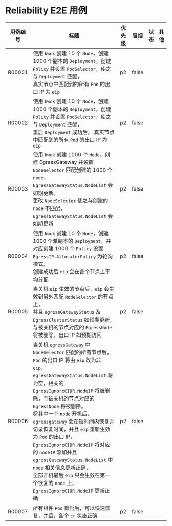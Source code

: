 <!--
# E2E Cases for Reliability

| Case ID | Title                                                                                                                                                                                                                                                                                                                                                                                                                                                                                                                                                                                                                                                                                                                                                                                             | Priority | Smoke   | Status | Other |
|---------|---------------------------------------------------------------------------------------------------------------------------------------------------------------------------------------------------------------------------------------------------------------------------------------------------------------------------------------------------------------------------------------------------------------------------------------------------------------------------------------------------------------------------------------------------------------------------------------------------------------------------------------------------------------------------------------------------------------------------------------------------------------------------------------------------|----------|---------|--------|-------|
| R00001  | Use `kwok` to create 10 `Node`, create `Deployment` with 1000 replicas, create `Policy` and set `PodSelector` to match `Deployment`,<br/>all matched `Pod`'s egress IP in the real node is `eip`                                                                                                                                                                                                                                                                                                                                                                                                                                                                                                                                                                                                  | p2       | false   |        |       |
| R00002  | Use `kwok` to create 10 `Node`, create `Deployment` with 1000 replicas, create `Policy` and set `PodSelector` to match `Deployment`,<br/>After restarting `Deployment` successfully, all matched `Pod`'s egress IP in the real node is `eip`                                                                                                                                                                                                                                                                                                                                                                                                                                                                                                                                                      | p2       | false   |        |       |
| R00003  | Use `kwok` to create 1000 `Node`, create EgressGateway and set `NodeSelector` to match the created 1000 `node`, `EgressGatewayStatus.NodeList` will be updated as expected. <br/> Change `NodeSelector` to not match the created `node`, `EgressGatewayStatus.NodeList` will be updated as expected                                                                                                                                                                                                                                                                                                                                                                                                                                                                                               | p2       | false   |        |       |
| R00004  | Use `kwok` to create 10 `Node`, create 1000 single-replicas `Deployment`, and create 1000 `Policy` correspondingly, set `EgressIP.AllocatorPolicy` to `RR` mode, <br/>after creating successfully `eip` will be evenly distributed on each node                                                                                                                                                                                                                                                                                                                                                                                                                                                                                                                                                   | p2       | false   |        |       |
| R00005  | When the node where `eip` takes effect is shut down, `eip` will take effect to another node matching `NodeSelector`, and `egressGatewayStatus` and `EgressClusterStatus` are updated as expected, and the `EgressNode` corresponding to the shutdown node ` will be deleted and the egress IP will be accessed as expected                                                                                                                                                                                                                                                                                                                                                                                                                                                                        | p2       | false   |        |       |
| R00006  | After shutting down all nodes matched by `NodeSelector` in `egressGateway`,<br/>`Pod`’s egress IP will be changed from `eip` to non-`eip`, `egressGatewayStatus.NodeList` will be empty, and the related `EgressIgnoreCIDR.NodeIP` will be deleted and the `EgressNode` corresponding to the shutdown node will be deleted. <br/> After one of the `node` is turned on, `egressgateway` will recover in a short time and record the recovery time, and `eip` will be revalidated as the egress IP of `Pod`, and the `nodeIP` will be added to `EgressIgnoreCIDR.NodeIP` and `node` related information in `egressGatewayStatus.NodeList` is updated correctly, <br/>after all boots, `eip` will only take effect on the first recovered `node`, and `EgressIgnoreCIDR.NodeIP` is updated correct  | p2       | false   |        |       |
| R00007  | All component `Pod` could recovery quickly and serve after breakdown, and the state of each `cr` is correct                                                                                                                                                                                                                                                                                                                                                                                                                                                                                                                                                                                                                                                                                       | p2       | false   |        |       |
-->
# Reliability E2E 用例 

| 用例编号   | 标题                                                                                                                                                                                                                                                                                                                                                                                                                                           | 优先级 | 冒烟 | 状态 | 其他   |
|--------|----------------------------------------------------------------------------------------------------------------------------------------------------------------------------------------------------------------------------------------------------------------------------------------------------------------------------------------------------------------------------------------------------------------------------------------------|----------|-------|--------|------|
| R00001 | 使用 `kwok` 创建 10 个 `Node`，创建 1000 个副本的 `Deployment`，创建 `Policy` 并设置 `PodSelector`，使之与 `Deployment` 匹配，<br/> 真实节点中匹配到的所有 `Pod` 的出口 IP 为 `eip`                                                                                                                                                                                                                                                                                                  | p2       | false |        |      |
| R00002 | 使用 `kwok` 创建 10 个 `Node`，创建 1000 个副本的 `Deployment`，创建 `Policy` 并设置 `PodSelector`，使之与 `Deployment` 匹配，<br/>重启 `Deployment` 成功后， 真实节点中匹配到的所有 `Pod` 的出口 IP 为 `eip`                                                                                                                                                                                                                                                                              | p2       | false |        |      |
| R00003 | 使用 `kwok` 创建 1000 个 `Node`，创建 EgressGateway 并设置 `NodeSelector` 匹配创建的 1000 个 `node`，`EgressGatewayStatus.NodeList` 会如期更新。<br/> 更改 `NodeSelector` 使之与创建的 `node` 不匹配，`EgressGatewayStatus.NodeList` 会如期更新                                                                                                                                                                                                                                       | p2       | false |        |      |
| R00004 | 使用 `kwok` 创建 10 个 `Node`，创建 1000 个单副本的 `Deployment`，并对应创建 1000 个 `Policy` 设置 `EgressIP.AllocatorPolicy` 为轮询模式，<br/>创建成功后 `eip` 会在各个节点上平均分配                                                                                                                                                                                                                                                                                                   | p2       | false |        |      |
| R00005 | 当关机 `eip` 生效的节点后，`eip` 会生效到另外匹配 `NodeSelector` 的节点上，<br/>并且 `egressGatewayStatus` 及 `EgressClusterStatus` 如预期更新，与被关机的节点对应的 `EgressNode` 将被删除，出口 IP 如预期访问                                                                                                                                                                                                                                                                                     | p2    | false |      |     |
| R00006 | 当关机 `egressGateway` 中 `NodeSelector` 匹配的所有节点后，<br/>`Pod` 的出口 IP 将由 `eip` 改为非 `eip`，`egressGatewayStatus.NodeList` 将为空，相关的 `EgressIgnoreCIDR.NodeIP` 将被删除，与被关机的节点对应的 `EgressNode` 将被删除。<br/> 将其中一个 `node` 开机后，`egressgateway` 会在短时间内恢复并记录恢复时间，并且 `eip` 重新生效为 `Pod` 的出口 IP，`EgressIgnoreCIDR.NodeIP` 将对应的 `nodeIP` 添加并且 `egressGatewayStatus.NodeList` 中 `node` 相关信息更新正确，<br/>全部开机最后 `eip` 只会生效在第一个恢复的 `node` 上，`EgressIgnoreCIDR.NodeIP` 更新正确 | p2    | false |      |     |
| R00007 | 所有组件 `Pod` 重启后，可以快速恢复，并且，各个 `cr` 状态正确                                                                                                                                                                                                                                                                                                                                                                                                        | p2    | false |      |     |
